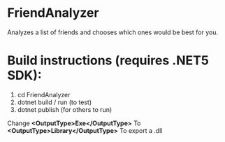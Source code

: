 # FriendAnalyzer
 Analyzes a list of friends and chooses which ones would be best for you.

# Build instructions (requires .NET5 SDK):
 1) cd FriendAnalyzer
 2) dotnet build / run (to test)
 3) dotnet publish (for others to run)

 Change <b>\<OutputType>Exe\</OutputType></b>
 To <b>\<OutputType>Library\</OutputType></b>
 To export a .dll
 
